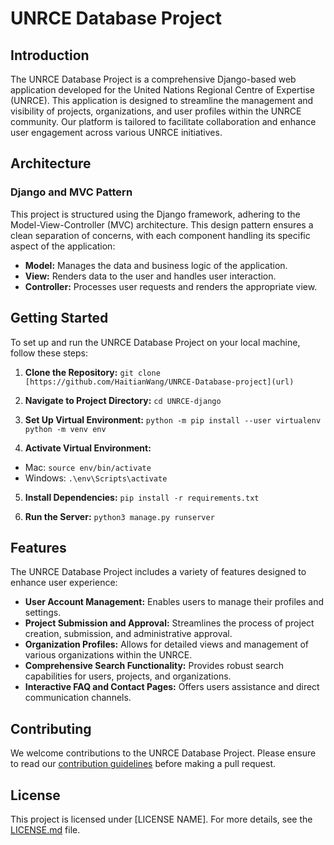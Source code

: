 # UNRCE Database Project

## Introduction

The UNRCE Database Project is a comprehensive Django-based web application developed for the United Nations Regional Centre of Expertise (UNRCE). This application is designed to streamline the management and visibility of projects, organizations, and user profiles within the UNRCE community. Our platform is tailored to facilitate collaboration and enhance user engagement across various UNRCE initiatives.

## Architecture

### Django and MVC Pattern

This project is structured using the Django framework, adhering to the Model-View-Controller (MVC) architecture. This design pattern ensures a clean separation of concerns, with each component handling its specific aspect of the application:

- **Model:** Manages the data and business logic of the application.
- **View:** Renders data to the user and handles user interaction.
- **Controller:** Processes user requests and renders the appropriate view.

## Getting Started

To set up and run the UNRCE Database Project on your local machine, follow these steps:

1. **Clone the Repository:**
`git clone [https://github.com/HaitianWang/UNRCE-Database-project](url)`


2. **Navigate to Project Directory:**
`cd UNRCE-django`


3. **Set Up Virtual Environment:**
`python -m pip install --user virtualenv
python -m venv env`


4. **Activate Virtual Environment:**
- Mac: `source env/bin/activate`
- Windows: `.\env\Scripts\activate`

5. **Install Dependencies:**
`pip install -r requirements.txt`


6. **Run the Server:**
`python3 manage.py runserver`


## Features

The UNRCE Database Project includes a variety of features designed to enhance user experience:

- **User Account Management:** Enables users to manage their profiles and settings.
- **Project Submission and Approval:** Streamlines the process of project creation, submission, and administrative approval.
- **Organization Profiles:** Allows for detailed views and management of various organizations within the UNRCE.
- **Comprehensive Search Functionality:** Provides robust search capabilities for users, projects, and organizations.
- **Interactive FAQ and Contact Pages:** Offers users assistance and direct communication channels.

## Contributing

We welcome contributions to the UNRCE Database Project. Please ensure to read our [contribution guidelines](LINK_TO_CONTRIBUTION_GUIDELINES) before making a pull request.

## License

This project is licensed under [LICENSE NAME]. For more details, see the [LICENSE.md](LINK_TO_LICENSE) file.

